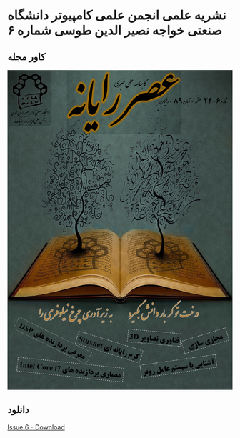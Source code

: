 # نشریه علمی انجمن علمی کامپیوتر دانشگاه صنعتی خواجه نصیر الدین طوسی شماره ۶

## کاور مجله
![Cover](https://github.com/kntu-ce-mag/issue-06/raw/master/front-cover.png)
## دانلود
[Issue 6 - Download](https://github.com/kntu-ce-mag/issue-06/raw/master/CE_KNTU_ISSUE_06.pdf)

